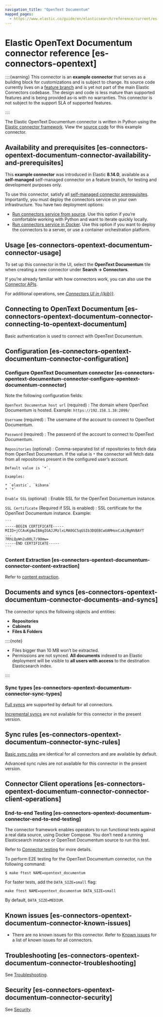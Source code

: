 ```yaml
---
navigation_title: "OpenText Documentum"
mapped_pages:
  - https://www.elastic.co/guide/en/elasticsearch/reference/current/es-connectors-opentext.html
---
```


# Elastic OpenText Documentum connector reference [es-connectors-opentext]


::::{warning}
This connector is an **example connector** that serves as a building block for customizations and is subject to change. Its source code currently lives on a [feature branch](https://github.com/elastic/connectors/blob/opentext-connector-backup/connectors/sources/opentext_documentum.py) and is yet not part of the main Elastic Connectors codebase. The design and code is less mature than supported features and is being provided as-is with no warranties. This connector is not subject to the support SLA of supported features.

::::


The Elastic OpenText Documentum connector is written in Python using the [Elastic connector framework](https://github.com/elastic/connectors/tree/main?tab=readme-ov-file#connector-framework). View the [source code](https://github.com/elastic/connectors/blob/opentext-connector-backup/connectors/sources/opentext_documentum.py) for this example connector.


## Availability and prerequisites [es-connectors-opentext-documentum-connector-availability-and-prerequisites]

This **example connector** was introduced in Elastic **8.14.0**, available as a **self-managed** self-managed connector on a feature branch, for testing and development purposes only.

To use this connector, satisfy all [self-managed connector prerequisites](/reference/search-connectors/self-managed-connectors.md). Importantly, you must deploy the connectors service on your own infrastructure. You have two deployment options:

* [Run connectors service from source](/reference/search-connectors/es-connectors-run-from-source.md). Use this option if you’re comfortable working with Python and want to iterate quickly locally.
* [Run connectors service in Docker](/reference/search-connectors/es-connectors-run-from-docker.md). Use this option if you want to deploy the connectors to a server, or use a container orchestration platform.


## Usage [es-connectors-opentext-documentum-connector-usage]

To set up this connector in the UI, select the **OpenText Documentum** tile when creating a new connector under **Search → Connectors**.

If you’re already familiar with how connectors work, you can also use the [Connector APIs](https://www.elastic.co/docs/api/doc/elasticsearch/group/endpoint-connector).

For additional operations, see [*Connectors UI in {{kib}}*](/reference/search-connectors/connectors-ui-in-kibana.md).


## Connecting to OpenText Documentum [es-connectors-opentext-documentum-connector-connecting-to-opentext-documentum]

Basic authentication is used to connect with OpenText Documentum.


## Configuration [es-connectors-opentext-documentum-connector-configuration]


### Configure OpenText Documentum connector [es-connectors-opentext-documentum-connector-configure-opentext-documentum-connector]

Note the following configuration fields:

`OpenText Documentum host url` (required)
:   The domain where OpenText Documentum is hosted. Example: `https://192.158.1.38:2099/`

`Username` (required)
:   The username of the account to connect to OpenText Documentum.

`Password` (required)
:   The password of the account to connect to OpenText Documentum.

`Repositories` (optional)
:   Comma-separated list of repositories to fetch data from OpenText Documentum. If the value is `*` the connector will fetch data from all repositories present in the configured user’s account.

    Default value is `*`.

    Examples:

    * `elastic`, `kibana`
    * `*`


`Enable SSL` (optional)
:   Enable SSL for the OpenText Documentum instance.

`SSL Certificate` (Required if SSL is enabled)
:   SSL certificate for the OpenText Documentum instance. Example:

    ```
    -----BEGIN CERTIFICATE-----
    MIID+jCCAuKgAwIBAgIGAJJMzlxLMA0GCSqGSIb3DQEBCwUAMHoxCzAJBgNVBAYT
    ...
    7RhLQyWn2u00L7/9Omw=
    -----END CERTIFICATE-----
    ```



### Content Extraction [es-connectors-opentext-documentum-connector-content-extraction]

Refer to [content extraction](/reference/search-connectors/es-connectors-content-extraction.md).


## Documents and syncs [es-connectors-opentext-documentum-connector-documents-and-syncs]

The connector syncs the following objects and entities:

* **Repositories**
* **Cabinets**
* **Files & Folders**

::::{note}
* Files bigger than 10 MB won’t be extracted.
* Permissions are not synced. **All documents** indexed to an Elastic deployment will be visible to **all users with access** to the destination Elasticsearch index.

::::



### Sync types [es-connectors-opentext-documentum-connector-sync-types]

[Full syncs](/reference/search-connectors/content-syncs.md#es-connectors-sync-types-full) are supported by default for all connectors.

[Incremental syncs](/reference/search-connectors/content-syncs.md#es-connectors-sync-types-incremental) are not available for this connector in the present version.


## Sync rules [es-connectors-opentext-documentum-connector-sync-rules]

[Basic sync rules](/reference/search-connectors/es-sync-rules.md#es-sync-rules-basic) are identical for all connectors and are available by default.

Advanced sync rules are not available for this connector in the present version.


## Connector Client operations [es-connectors-opentext-documentum-connector-connector-client-operations]


### End-to-end Testing [es-connectors-opentext-documentum-connector-end-to-end-testing]

The connector framework enables operators to run functional tests against a real data source, using Docker Compose. You don’t need a running Elasticsearch instance or OpenText Documentum source to run this test.

Refer to [Connector testing](/reference/search-connectors/self-managed-connectors.md#es-build-connector-testing) for more details.

To perform E2E testing for the OpenText Documentum connector, run the following command:

```shell
$ make ftest NAME=opentext_documentum
```

For faster tests, add the `DATA_SIZE=small` flag:

```shell
make ftest NAME=opentext_documentum DATA_SIZE=small
```

By default, `DATA_SIZE=MEDIUM`.


## Known issues [es-connectors-opentext-documentum-connector-known-issues]

* There are no known issues for this connector. Refer to [Known issues](/release-notes/known-issues.md) for a list of known issues for all connectors.


## Troubleshooting [es-connectors-opentext-documentum-connector-troubleshooting]

See [Troubleshooting](/reference/search-connectors/es-connectors-troubleshooting.md).


## Security [es-connectors-opentext-documentum-connector-security]

See [Security](/reference/search-connectors/es-connectors-security.md).

